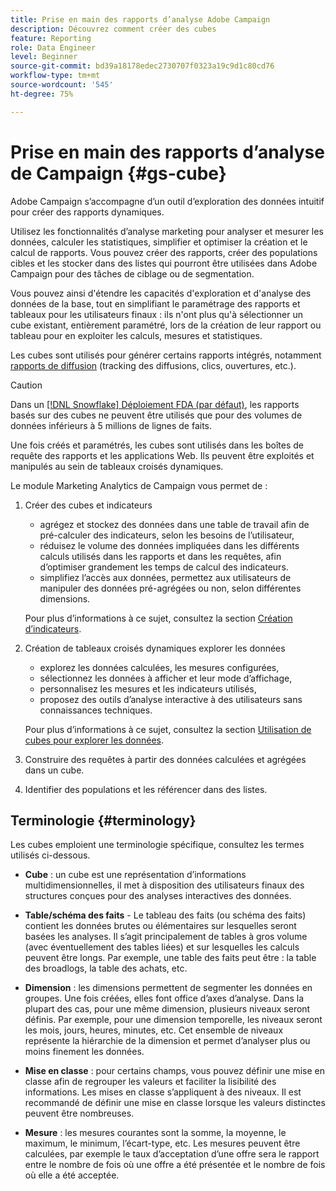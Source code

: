 ```yaml
---
title: Prise en main des rapports d’analyse Adobe Campaign
description: Découvrez comment créer des cubes
feature: Reporting
role: Data Engineer
level: Beginner
source-git-commit: bd39a18178edec2730707f0323a19c9d1c80cd76
workflow-type: tm+mt
source-wordcount: '545'
ht-degree: 75%

---
```


# Prise en main des rapports d’analyse de Campaign {#gs-cube}

Adobe Campaign s’accompagne d’un outil d’exploration des données intuitif pour créer des rapports dynamiques.

Utilisez les fonctionnalités d’analyse marketing pour analyser et mesurer les données, calculer les statistiques, simplifier et optimiser la création et le calcul de rapports. Vous pouvez créer des rapports, créer des populations cibles et les stocker dans des listes qui pourront être utilisées dans Adobe Campaign pour des tâches de ciblage ou de segmentation.

Vous pouvez ainsi d&#39;étendre les capacités d&#39;exploration et d&#39;analyse des données de la base, tout en simplifiant le paramétrage des rapports et tableaux pour les utilisateurs finaux : ils n&#39;ont plus qu&#39;à sélectionner un cube existant, entièrement paramétré, lors de la création de leur rapport ou tableau pour en exploiter les calculs, mesures et statistiques.

Les cubes sont utilisés pour générer certains rapports intégrés, notamment [rapports de diffusion](delivery-reports.md) (tracking des diffusions, clics, ouvertures, etc.).

>[!CAUTION]
>
>Dans un [[!DNL Snowflake] Déploiement FDA (par défaut)](../architecture/fda-deployment.md), les rapports basés sur des cubes ne peuvent être utilisés que pour des volumes de données inférieurs à 5 millions de lignes de faits.


Une fois créés et paramétrés, les cubes sont utilisés dans les boîtes de requête des rapports et les applications Web. Ils peuvent être exploités et manipulés au sein de tableaux croisés dynamiques.

Le module Marketing Analytics de Campaign vous permet de :

1. Créer des cubes et indicateurs

   * agrégez et stockez des données dans une table de travail afin de pré-calculer des indicateurs, selon les besoins de lʼutilisateur,
   * réduisez le volume des données impliquées dans les différents calculs utilisés dans les rapports et dans les requêtes, afin dʼoptimiser grandement les temps de calcul des indicateurs.
   * simplifiez lʼaccès aux données, permettez aux utilisateurs de manipuler des données pré-agrégées ou non, selon différentes dimensions.

   Pour plus dʼinformations à ce sujet, consultez la section [Création dʼindicateurs](cube-indicators.md).

1. Création de tableaux croisés dynamiques explorer les données

   * explorez les données calculées, les mesures configurées,
   * sélectionnez les données à afficher et leur mode dʼaffichage,
   * personnalisez les mesures et les indicateurs utilisés,
   * proposez des outils dʼanalyse interactive à des utilisateurs sans connaissances techniques.

   Pour plus dʼinformations à ce sujet, consultez la section [Utilisation de cubes pour explorer les données](cube-tables.md).

1. Construire des requêtes à partir des données calculées et agrégées dans un cube.
1. Identifier des populations et les référencer dans des listes.

## Terminologie {#terminology}

Les cubes emploient une terminologie spécifique, consultez les termes utilisés ci-dessous.

* **Cube** : un cube est une représentation dʼinformations multidimensionnelles, il met à disposition des utilisateurs finaux des structures conçues pour des analyses interactives des données.

* **Table/schéma des faits** - Le tableau des faits (ou schéma des faits) contient les données brutes ou élémentaires sur lesquelles seront basées les analyses. Il s’agit principalement de tables à gros volume (avec éventuellement des tables liées) et sur lesquelles les calculs peuvent être longs. Par exemple, une table des faits peut être : la table des broadlogs, la table des achats, etc.

* **Dimension** : les dimensions permettent de segmenter les données en groupes. Une fois créées, elles font office dʼaxes dʼanalyse. Dans la plupart des cas, pour une même dimension, plusieurs niveaux seront définis. Par exemple, pour une dimension temporelle, les niveaux seront les mois, jours, heures, minutes, etc. Cet ensemble de niveaux représente la hiérarchie de la dimension et permet dʼanalyser plus ou moins finement les données.

* **Mise en classe** : pour certains champs, vous pouvez définir une mise en classe afin de regrouper les valeurs et faciliter la lisibilité des informations. Les mises en classe sʼappliquent à des niveaux. Il est recommandé de définir une mise en classe lorsque les valeurs distinctes peuvent être nombreuses.

* **Mesure** : les mesures courantes sont la somme, la moyenne, le maximum, le minimum, lʼécart-type, etc. Les mesures peuvent être calculées, par exemple le taux dʼacceptation dʼune offre sera le rapport entre le nombre de fois où une offre a été présentée et le nombre de fois où elle a été acceptée.
